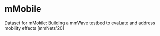 # mMobile
Dataset for mMobile: Building a mmWave testbed to evaluate and address mobility effects [mmNets'20]
